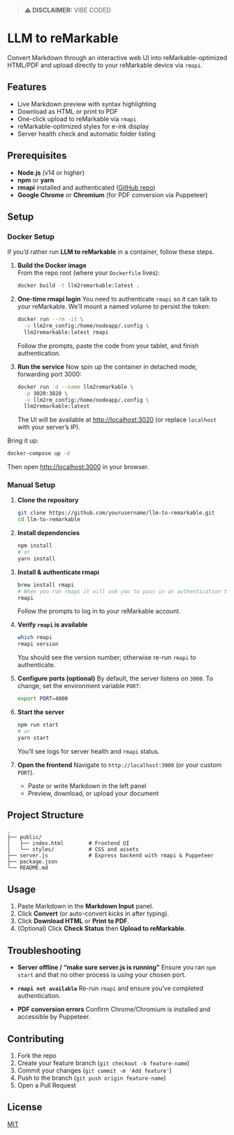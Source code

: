 > **⚠️ DISCLAIMER:** VIBE CODED


# LLM to reMarkable

Convert Markdown through an interactive web UI into reMarkable-optimized HTML/PDF and upload directly to your reMarkable device via `rmapi`.

## Features

- Live Markdown preview with syntax highlighting
- Download as HTML or print to PDF
- One-click upload to reMarkable via `rmapi`
- reMarkable-optimized styles for e-ink display
- Server health check and automatic folder listing

## Prerequisites

- **Node.js** (v14 or higher)
- **npm** or **yarn**
- **rmapi** installed and authenticated ([GitHub repo](https://github.com/juruen/rmapi))
- **Google Chrome** or **Chromium** (for PDF conversion via Puppeteer)

## Setup

### Docker Setup

If you’d rather run **LLM to reMarkable** in a container, follow these steps.

1. **Build the Docker image**  
   From the repo root (where your `Dockerfile` lives):
   ```bash
   docker build -t llm2remarkable:latest .
   ````

2. **One-time rmapi login**
   You need to authenticate `rmapi` so it can talk to your reMarkable. We’ll mount a named volume to persist the token:

   ```bash
   docker run --rm -it \
     -v llm2rm_config:/home/nodeapp/.config \
     llm2remarkable:latest rmapi
   ```

   Follow the prompts, paste the code from your tablet, and finish authentication.

3. **Run the service**
   Now spin up the container in detached mode, forwarding port 3000:

   ```bash
   docker run -d --name llm2remarkable \
     -p 3020:3020 \
     -v llm2rm_config:/home/nodeapp/.config \
     llm2remarkable:latest
   ```

   The UI will be available at [http://localhost:3020](http://localhost:3020) (or replace `localhost` with your server’s IP).

Bring it up:

```bash
docker-compose up -d
```

Then open [http://localhost:3000](http://localhost:3020) in your browser.


### Manual Setup

1. **Clone the repository**  
   ```bash
   git clone https://github.com/yourusername/llm-to-remarkable.git
   cd llm-to-remarkable


2. **Install dependencies**

   ```bash
   npm install
   # or
   yarn install
   ```

3. **Install & authenticate rmapi**

   ```bash
   brew install rmapi
   # When you run rmapi it will ask you to pass in an authentication token that you get from remarkable.
   rmapi
   ```

   Follow the prompts to log in to your reMarkable account.

4. **Verify `rmapi` is available**

   ```bash
   which rmapi
   rmapi version
   ```

   You should see the version number; otherwise re-run `rmapi` to authenticate.

5. **Configure ports (optional)**
   By default, the server listens on `3000`. To change, set the environment variable `PORT`:

   ```bash
   export PORT=4000
   ```

6. **Start the server**

   ```bash
   npm run start
   # or
   yarn start
   ```

   You’ll see logs for server health and `rmapi` status.

7. **Open the frontend**
   Navigate to `http://localhost:3000` (or your custom `PORT`).

   * Paste or write Markdown in the left panel
   * Preview, download, or upload your document

## Project Structure

```
.
├── public/
│   ├── index.html        # Frontend UI
│   └── styles/           # CSS and assets
├── server.js             # Express backend with rmapi & Puppeteer
├── package.json
└── README.md
```

## Usage

1. Paste Markdown in the **Markdown Input** panel.
2. Click **Convert** (or auto-convert kicks in after typing).
3. Click **Download HTML** or **Print to PDF**.
4. (Optional) Click **Check Status** then **Upload to reMarkable**.

## Troubleshooting

* **Server offline / “make sure server.js is running”**
  Ensure you ran `npm start` and that no other process is using your chosen port.

* **`rmapi not available`**
  Re-run `rmapi` and ensure you’ve completed authentication.

* **PDF conversion errors**
  Confirm Chrome/Chromium is installed and accessible by Puppeteer.

## Contributing

1. Fork the repo
2. Create your feature branch (`git checkout -b feature-name`)
3. Commit your changes (`git commit -m 'Add feature'`)
4. Push to the branch (`git push origin feature-name`)
5. Open a Pull Request

## License

[MIT](LICENSE)

